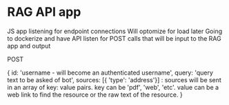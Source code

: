 # RAG API app

JS app listening for endpoint connections
Will optomize for load later
Going to dockerize and have API listen for POST calls that will be input to the RAG app and output

POST

{
    id: 'username - will become an authenticated username',
    query: 'query text to be asked of bot',
    sources: [{ 'type': 'address'}] : sources will be sent in an array of key: value pairs. key can be 'pdf', 'web', 'etc'. value can be a web link to find the resource or the raw text of the resource.
}